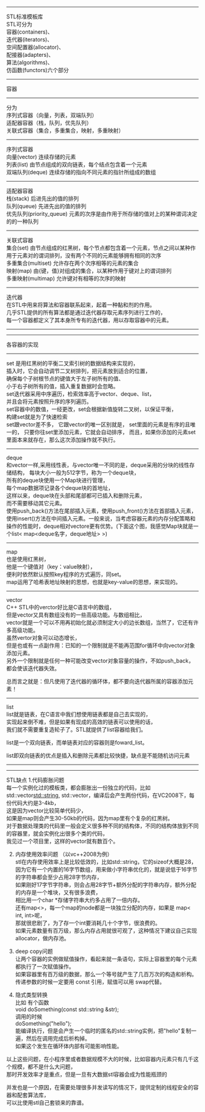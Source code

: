 ***
STL标准模板库  
STL可分为  
容器(containers)、  
迭代器(iterators)、  
空间配置器(allocator)、  
配接器(adapters)、  
算法(algorithms)、  
仿函数(functors)六个部分  
***
容器  
***

分为   
序列式容器（向量，列表，双端队列）  
适配器容器（栈，队列，优先队列）  
关联式容器（集合，多重集合，映射，多重映射）  
***
序列式容器  
向量(vector) 连续存储的元素<vector>  
列表(list) 由节点组成的双向链表，每个结点包含着一个元素<list>  
双端队列(deque) 连续存储的指向不同元素的指针所组成的数组<deque>  
***
适配器容器  
栈(stack) 后进先出的值的排列 <stack>  
队列(queue) 先进先出的值的排列 <queue>  
优先队列(priority_queue) 元素的次序是由作用于所存储的值对上的某种谓词决定的的一种队列 <queue>  
***
关联式容器  
集合(set) 由节点组成的红黑树，每个节点都包含着一个元素，节点之间以某种作用于元素对的谓词排列，没有两个不同的元素能够拥有相同的次序 <set>  
多重集合(multiset) 允许存在两个次序相等的元素的集合 <set>  
映射(map) 由{键，值}对组成的集合，以某种作用于键对上的谓词排列 <map>  
多重映射(multimap) 允许键对有相等的次序的映射 <map>  
***
迭代器  
在STL中用来将算法和容器联系起来，起着一种黏和剂的作用。  
几乎STL提供的所有算法都是通过迭代器存取元素序列进行工作的，  
每一个容器都定义了其本身所专有的迭代器，用以存取容器中的元素。  
***
***
各容器的实现  
***
set
是用红黑树的平衡二叉索引树的数据结构来实现的，     
插入时，它会自动调节二叉树排列，把元素放到适合的位置，  
确保每个子树根节点的键值大于左子树所有的值、  
小于右子树所有的值，插入重复数据时会忽略。  
set迭代器采用中序遍历，检索效率高于vector、deque、list，  
并且会将元素按照升序的序列遍历。  
set容器中的数值，一经更改，set会根据新值旋转二叉树，以保证平衡，  
构建set就是为了快速检索    
set跟vector差不多，
它跟vector的唯一区别就是，
set里面的元素是有序的且唯一的，
只要你往set里添加元素，它就会自动排序，
而且，如果你添加的元素set里面本来就存在，那么这次添加操作就不执行。
***
deque  
和vector一样,采用线性表，与vector唯一不同的是，deque采用的分块的线性存储结构，
每块大小一般为512字节，称为一个deque块，  
所有的deque块使用一个Map块进行管理，  
每个map数据项记录各个deque块的首地址，  
这样以来，deque块在头部和尾部都可已插入和删除元素，  
而不需要移动其它元素。  
使用push_back()方法在尾部插入元素，使用push_front()方法在首部插入元素，使用insert()方法在中间插入元素。一般来说，当考虑容器元素的内存分配策略和操作的性能时，deque相对vectore更有优势。(下面这个图，我感觉Map块就是一个list< map<deque名字，deque地址> >)

*** 
map  
也是使用红黑树，  
他是一个键值对（key：value映射），  
便利时依然默认按照key程序的方式遍历，同set。    
map运用了哈希表地址映射的思想，也就是key-value的思想，来实现的。    
*** 
vector  
C++ STL中的verctor好比是C语言中的数组，    
但是vector又具有数组没有的一些高级功能。与数组相比，  
vector就是一个可以不用再初始化就必须制定大小的边长数组，当然了，它还有许多高级功能。  
虽然vertor对象可以动态增长，  
但是也或有一点副作用：已知的一个限制就是不能再范围for循环中向vector对象添加元素。  
另外一个限制就是任何一种可能改变vector对象容量的操作，不如push_back，都会使该迭代器失效。  

总而言之就是：但凡使用了迭代器的循环体，都不要向迭代器所属的容器添加元素！  
***
list  
list就是链表，在C语言中我们想使用链表都是自己去实现的，  
实现起来倒不难，但是如果有现成的高效的链表可以使用的话，  
我们就不需要重复造轮子了。STL就提供了list容器给我们。  

list是一个双向链表，而单链表对应的容器则是foward_list。  

list即双向链表的优点是插入和删除元素都比较快捷，缺点是不能随机访问元素  
***
***
STL缺点
1.代码膨胀问题  
每一个实例化过的模板类，都会膨胀出一份独立的代码，比如    
std::vector<std::string>, std::vector<int>，编译后会产生两份代码，在VC2008下，每份代码大约是3-4kb，  
这是因为vector比较简单代码少，    
如果是map则会产生30-50kb的代码，因为map里有个复杂的红黑树。  
对于数据处理类的代码里一般会定义很多种不同的结构体，不同的结构体放到不同的容器里，就会实例化出很多个类的代码，  
我见过一个项目里，这样的vector就有数百个。

2. 内存使用效率问题 （以vc++2008为例）  
stl在内存使用效率上是比较低效的，比如std::string，它的sizeof大概是28，  
因为它有一个内置的16字节数组，用来做小字符串优化的，就是说低于16字节的字符串都会至少占用28字节内存，  
如果刚好17字节字符串，则会占用28字节+额外分配的字符串内存，额外分配的内存是一个堆块，又有很多浪费，  
相比用一个char *存储字符串大约多占用了一倍内存。  
还有map<>，每一个map的node都是一块独立分配的内存，如果是 map< int, int>呢，  
那就很悲剧了，为了存一个int要消耗几十个字节，很浪费的。  
如果元素数量有百万级，那么内存占用就很可观了，这种情况下建议自己实现allocator，做内存池。  

3. deep copy问题  
让两个容器的实例做赋值操作，看起来就一条语句，实际上容器里的每个元素都执行了一次赋值操作。  
如果容器里有百万级的数据，那么一个等号就产生了几百万次的构造和析构。  
传递参数的时候一定要用 const 引用，赋值可以用 swap代替。  

4. 隐式类型转换  
比如 有个函数  
void doSomething(const std::string &str);  
调用的时候   
doSomething("hello");  
能编译执行，但是会产生一个临时的匿名的std::string实例，把"hello"复制一遍，然后在调用完成后析构掉。  
如果这个发生在循环体内部有可能影响性能。  

以上这些问题，在小程序里或者数据规模不大的时候，比如容器内元素只有几千这个规模，都不是什么大问题，  
那时开发效率才是重点，但是一旦有大数据stl容器会成为性能瓶颈的  


并发也是一个原因，在需要处理很多并发读写的情况下，提供定制的线程安全的容器和配套算法库，  
可以比使用stl自己套锁来的靠谱。  

